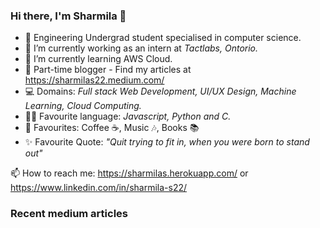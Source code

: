 ### Hi there, I'm Sharmila 👋

- 🏫 Engineering Undergrad student specialised in computer science.
- 🔭 I’m currently working as an intern at _Tactlabs, Ontorio._
- 🌱 I’m currently learning AWS Cloud.
- 🌟 Part-time blogger - Find my articles at https://sharmilas22.medium.com/
- 💻 Domains: _Full stack Web Development, UI/UX Design, Machine Learning, Cloud Computing._
- 👩‍💻 Favourite language: _Javascript, Python and C._
- 💞 Favourites: Coffee ☕, Music 🎶, Books 📚
- ✨ Favourite Quote: _"Quit trying to fit in, when you were born to stand out"_

📫 How to reach me: https://sharmilas.herokuapp.com/ or https://www.linkedin.com/in/sharmila-s22/

### Recent medium articles
<!-- MEDIUM-STORY-LIST:START -->
<!-- MEDIUM-STORY-LIST:END -->

<!--
**SharmilaS22/SharmilaS22** is a ✨ _special_ ✨ repository because its `README.md` (this file) appears on your GitHub profile.

Here are some ideas to get you started:

- 🔭 I’m currently working on ...
- 🌱 I’m currently learning ...
- 👯 I’m looking to collaborate on ...
- 🤔 I’m looking for help with ...
- 💬 Ask me about ...
- 📫 How to reach me: ...
- 😄 Pronouns: ...
- ⚡ Fun fact: ...
-->
